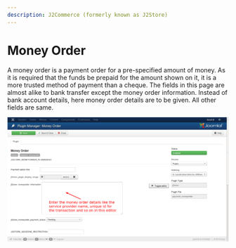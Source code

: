```yaml
---
description: J2Commerce (formerly known as J2Store)
---
```


# Money Order

A money order is a payment order for a pre-specified amount of money. As it is required that the funds be prepaid for the amount shown on it, it is a more trusted method of payment than a cheque. The fields in this page are almost alike to bank transfer except the money order information. Instead of bank account details, here money order details are to be given. All other fields are same.

![paymethod](https://raw.githubusercontent.com/j2store/doc-images/master/payment-methods/money-order/paymethod_mo.png)
